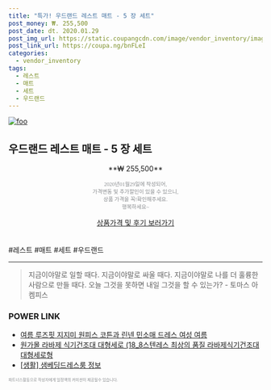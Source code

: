 ```yaml
--- 
title: "특가! 우드랜드 레스트 매트 - 5 장 세트" 
post_money: ₩. 255,500 
post_date: dt. 2020.01.29 
post_img_url: https://static.coupangcdn.com/image/vendor_inventory/images/2019/02/28/0/3/e36da75e-4a24-4b69-975e-85d7ff358429.jpg 
post_link_url: https://coupa.ng/bnFLeI 
categories: 
  - vendor_inventory 
tags: 
  - 레스트 
  - 매트 
  - 세트 
  - 우드랜드 
--- 
```

[![foo](https://static.coupangcdn.com/image/vendor_inventory/images/2019/02/28/0/3/e36da75e-4a24-4b69-975e-85d7ff358429.jpg)](https://coupa.ng/bnFLeI) 

## 우드랜드 레스트 매트 - 5 장 세트 
<p style="text-align: center;">**₩ 255,500**</p> 
<p style="text-align: center;"><span style="color: #898c8f; font-family: Georgia,Times,serif; font-size: 0.75em;">2020년01월29일에 작성되어, <br>가격변동 및 추가할인이 있을 수 있으니,<br> 상품 가격을 꼭!확인해주세요.<br>행복하세요~</span> 
</p>	 
<div markdown="0" style="text-align: center;"><a href="https://coupa.ng/bnFLeI" class="btn btn--success">상품가격 및 후기 보러가기</a></div> 
<br><br> 
  #레스트 #매트 #세트 #우드랜드 
<hr> 

> 지금이야말로 일할 때다. 지금이야말로 싸울 때다. 지금이야말로 나를 더 훌륭한 사람으로 만들 때다. 오늘 그것을 못하면 내일 그것을 할 수 있는가? - 토마스 아켐피스 


### POWER LINK

* <a href="https://blog.naver.com/fasyy4321/221783411688" target="_blank">여름 루즈핏 지지미 원피스 코튼과 린넨 민소매 드레스 여성 여름</a>
* <a href="https://blog.naver.com/santokki14/221784165702" target="_blank">원가몰 라바제 식기건조대 대형세로 (18_8스텐레스 최상의 품질 라바제식기건조대 대형세로형</a>
* <a href="https://blog.naver.com/fasyy4321/221763581557" target="_blank"> [생활] 샘베딩드레스룸 정보 </a>

<span style="color: #898c8f; font-family: Georgia,Times,serif; font-size: 0.55em;">파트너스활동으로 작성자에게 일정액의 커미션이 제공될수 있습니다.</span> 
